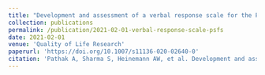 ```yaml
---
title: "Development and assessment of a verbal response scale for the Patient-Specific Functional Scale (PSFS) in a low-literacy, non-western population"
collection: publications
permalink: /publication/2021-02-01-verbal-response-scale-psfs
date: 2021-02-01
venue: 'Quality of Life Research'
paperurl: 'https://doi.org/10.1007/s11136-020-02640-0'
citation: 'Pathak A, Sharma S, Heinemann AW, et al. Development and assessment of a verbal response scale for the Patient-Specific Functional Scale (PSFS) in a low-literacy, non-western population. Quality of Life Research 2021;30(2):613-628.'
---
```

